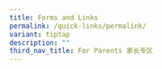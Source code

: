 ```yaml
---
title: Forms and Links
permalink: /quick-links/permalink/
variant: tiptap
description: ""
third_nav_title: For Parents 家长专区
---
```

